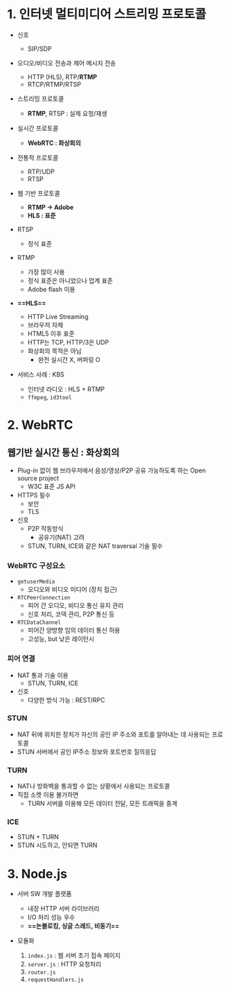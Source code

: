 # 1. 인터넷 멀티미디어 스트리밍 프로토콜
- 신호
	- SIP/SDP
- 오디오/비디오 전송과 제어 메시지 전송
	- HTTP (HLS), RTP/**RTMP**
	- RTCP/RTMP/RTSP
- 스트리밍 프로토콜
	- **RTMP**, RTSP : 실제 요청/재생
- 실시간 프로토콜
	- **WebRTC : 화상회의**
- 전통적 프로토콜
	- RTP/UDP
	- RTSP
- 웹 기반 프로토콜
	- **RTMP -> Adobe**
	- **HLS : 표준**

- RTSP
	- 정식 표준

- RTMP
	- 가장 많이 사용
	- 정식 표준은 아니었으나 업계 표준
	- Adobe flash 이용

- **==HLS==**
	- HTTP Live Streaming
	- 브라우저 자체
	- HTML5 이후 표준
	- HTTP는 TCP, HTTP/3은 UDP
	- 화상회의 목적은 아님
		- 완전 실시간 X, 버퍼링 O

- 서비스 사례 : KBS
	- 인터넷 라디오 : HLS + RTMP
	- `ffmpeg`, `id3tool`

# 2. WebRTC
## 웹기반 실시간 통신 : 화상회의
- Plug-in 없이 웹 브라우저에서 음성/영상/P2P 공유 가능하도록 하는 Open source project
	- W3C 표준 JS API
- HTTPS 필수
	- 보안
	- TLS
- 신호
	- P2P 작동방식
		- 공유기(NAT) 고려
	- STUN, TURN, ICE와 같은 NAT traversal 기술 필수

### WebRTC 구성요소
- `getuserMedia`
	- 오디오와 비디오 미디어 (장치 접근)
- `RTCPeerConnection`
	- 피어 간 오디오, 비디오 통신 유지 관리
	- 신호 처리, 코덱 관리, P2P 통신 등
- `RTCDataChannel`
	- 피어간 양방향 임의 데이터 통신 허용
	- 고성능, but 낮은 레이턴시

### 피어 연결
- NAT 통과 기술 이용
	- STUN, TURN, ICE
- 신호
	- 다양한 방식 가능 : REST/RPC

### STUN
-  NAT 뒤에 위치한 장치가 자신의 공인 IP 주소와 포트를 알아내는 데 사용되는 프로토콜
- STUN 서버에서 공인 IP주소 정보와 포트번호 질의응답

### TURN
- NAT나 방화벽을 통과할 수 없는 상황에서 사용되는 프로토콜
- 직접 소켓 이용 불가하면
	- TURN 서버를 이용해 모든 데이터 전달, 모든 트래픽을 중계

### ICE
- STUN + TURN
- STUN 시도하고, 안되면 TURN


# 3. Node.js
- 서버 SW 개발 플랫폼
	- 내장 HTTP 서버 라이브러리
	- I/O 처리 성능 우수
	- **==논블로킹, 싱글 스레드, 비동기==**

- 모듈화
	1. `index.js` : 웹 서버 초기 접속 페이지
	2. `server.js` : HTTP 요청처리
	3. `router.js`
	4. `requestHandlers.js`

